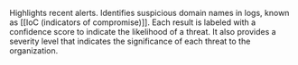 Highlights recent alerts. Identifies suspicious domain names in logs, known as [[IoC (indicators of compromise)]]. Each result is labeled with a confidence score to indicate the likelihood of a threat. It also provides a severity level that indicates the significance of each threat to the organization.